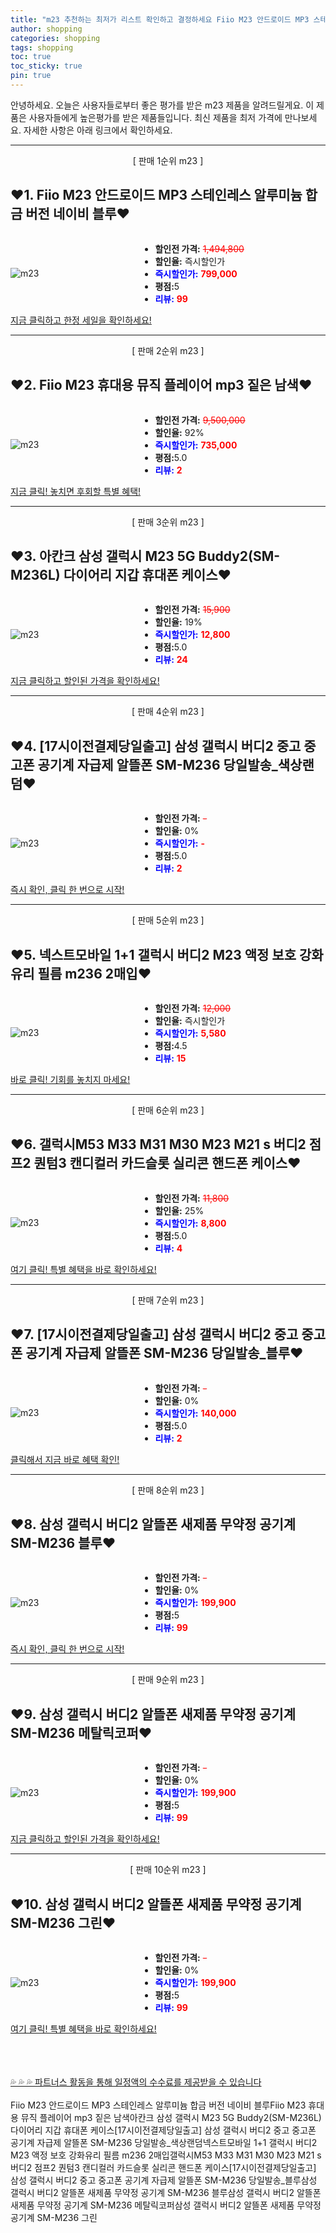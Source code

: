 ```yaml
---
title: "m23 추천하는 최저가 리스트 확인하고 결정하세요 Fiio M23 안드로이드 MP3 스테인레스"
author: shopping
categories: shopping
tags: shopping
toc: true
toc_sticky: true
pin: true
---
```

안녕하세요. 오늘은 사용자들로부터 좋은 평가를 받은 m23 제품을 알려드릴게요. 이 제품은 사용자들에게 높은평가를 받은 제품들입니다. 최신 제품을 최저 가격에 만나보세요. 자세한 사항은 아래 링크에서 확인하세요.

---
<p class="toplist" style="margin: 0 auto; display: block; width: fit-content;">[ 판매 1순위 m23 ]</p>

<h2><strong>❤️1. Fiio M23 안드로이드 MP3 스테인레스 알루미늄 합금 버전 네이비 블루❤️</strong></h2>

<div style="display: flex; align-items: center;">
    <div style="flex: 0.4;">
        <img src="https://thumbnail8.coupangcdn.com/thumbnails/remote/230x230ex/image/vendor_inventory/e3ec/e048548b2825cbde16b45199aadd0082d3e9c46f529058058ed109d6a830.jpg" alt="m23" style="max-width: 100%;">
    </div>
    <div style="flex: 0.6; margin-left: 10px;">
        <ul>
            <li><strong>할인전 가격:</strong> <del style="color: red;">1,494,800</del></li>
            <li><strong>할인율:</strong> 즉시할인가</li>
            <li><span style='color:blue'><strong>즉시할인가:</strong></span> <span style='color:red'><strong>799,000</strong></span></li>
            <li><strong>평점:</strong>5</li>
            <li><span style='color:blue'><strong>리뷰:</strong></span> <span style='color:red'><strong>99</strong></span></li>
        </ul>
    </div>
</div>
<div class="center">
    <a href="https://William4Davisa.github.io?lptag=AF9450613&subid=githubio&pageKey=8105969216&traceid=V0-153&itemId=22946070694&vendorItemId=89980383777" class="myButton">
        지금 클릭하고 한정 세일을 확인하세요!
    </a>
</div>


---
<p class="toplist" style="margin: 0 auto; display: block; width: fit-content;">[ 판매 2순위 m23 ]</p>

<h2><strong>❤️2. Fiio M23 휴대용 뮤직 플레이어 mp3 짙은 남색❤️</strong></h2>

<div style="display: flex; align-items: center;">
    <div style="flex: 0.4;">
        <img src="https://thumbnail8.coupangcdn.com/thumbnails/remote/230x230ex/image/vendor_inventory/350e/4a6ab63924b99e35dcb8c87bab4defc2b9d31b7ae67c90ff9d803e884ffe.jpg" alt="m23" style="max-width: 100%;">
    </div>
    <div style="flex: 0.6; margin-left: 10px;">
        <ul>
            <li><strong>할인전 가격:</strong> <del style="color: red;">9,500,000</del></li>
            <li><strong>할인율:</strong> 92%</li>
            <li><span style='color:blue'><strong>즉시할인가:</strong></span> <span style='color:red'><strong>735,000</strong></span></li>
            <li><strong>평점:</strong>5.0</li>
            <li><span style='color:blue'><strong>리뷰:</strong></span> <span style='color:red'><strong>2</strong></span></li>
        </ul>
    </div>
</div>
<div class="center">
    <a href="https://William4Davisa.github.io?lptag=AF9450613&subid=githubio&pageKey=8017675019&traceid=V0-153&itemId=22394820793&vendorItemId=89439747610" class="myButton">
        지금 클릭! 놓치면 후회할 특별 혜택!
    </a>
</div>


---
<p class="toplist" style="margin: 0 auto; display: block; width: fit-content;">[ 판매 3순위 m23 ]</p>

<h2><strong>❤️3. 아칸크 삼성 갤럭시 M23 5G Buddy2(SM-M236L) 다이어리 지갑 휴대폰 케이스❤️</strong></h2>

<div style="display: flex; align-items: center;">
    <div style="flex: 0.4;">
        <img src="https://thumbnail10.coupangcdn.com/thumbnails/remote/230x230ex/image/vendor_inventory/2ec5/a5dcb83a4c021913aa5db310906d38d891e96d771d579c96ad06a46323be.jpg" alt="m23" style="max-width: 100%;">
    </div>
    <div style="flex: 0.6; margin-left: 10px;">
        <ul>
            <li><strong>할인전 가격:</strong> <del style="color: red;">15,900</del></li>
            <li><strong>할인율:</strong> 19%</li>
            <li><span style='color:blue'><strong>즉시할인가:</strong></span> <span style='color:red'><strong>12,800</strong></span></li>
            <li><strong>평점:</strong>5.0</li>
            <li><span style='color:blue'><strong>리뷰:</strong></span> <span style='color:red'><strong>24</strong></span></li>
        </ul>
    </div>
</div>
<div class="center">
    <a href="https://William4Davisa.github.io?lptag=AF9450613&subid=githubio&pageKey=8200206100&traceid=V0-153&itemId=23499684098&vendorItemId=90526126587" class="myButton">
        지금 클릭하고 할인된 가격을 확인하세요!
    </a>
</div>


---
<p class="toplist" style="margin: 0 auto; display: block; width: fit-content;">[ 판매 4순위 m23 ]</p>

<h2><strong>❤️4. [17시이전결제당일출고] 삼성 갤럭시 버디2 중고 중고폰 공기계 자급제 알뜰폰 SM-M236 당일발송_색상랜덤❤️</strong></h2>

<div style="display: flex; align-items: center;">
    <div style="flex: 0.4;">
        <img src="https://thumbnail7.coupangcdn.com/thumbnails/remote/230x230ex/image/vendor_inventory/59f7/a6bd0e15be9195cd14f244b802409c61156312e4bfe6a07449bea9740d5b.jpg" alt="m23" style="max-width: 100%;">
    </div>
    <div style="flex: 0.6; margin-left: 10px;">
        <ul>
            <li><strong>할인전 가격:</strong> <del style="color: red;">-</del></li>
            <li><strong>할인율:</strong> 0%</li>
            <li><span style='color:blue'><strong>즉시할인가:</strong></span> <span style='color:red'><strong>-</strong></span></li>
            <li><strong>평점:</strong>5.0</li>
            <li><span style='color:blue'><strong>리뷰:</strong></span> <span style='color:red'><strong>2</strong></span></li>
        </ul>
    </div>
</div>
<div class="center">
    <a href="https://William4Davisa.github.io?lptag=AF9450613&subid=githubio&pageKey=8026844340&traceid=V0-153&itemId=22901025045&vendorItemId=90045524268" class="myButton">
        즉시 확인, 클릭 한 번으로 시작!
    </a>
</div>


---
<p class="toplist" style="margin: 0 auto; display: block; width: fit-content;">[ 판매 5순위 m23 ]</p>

<h2><strong>❤️5. 넥스트모바일 1+1 갤럭시 버디2 M23 액정 보호 강화유리 필름 m236 2매입❤️</strong></h2>

<div style="display: flex; align-items: center;">
    <div style="flex: 0.4;">
        <img src="https://thumbnail10.coupangcdn.com/thumbnails/remote/230x230ex/image/vendor_inventory/b1d9/ccfa90c466bb1190a4fa75f7b8c0b4e7cc847edca5bae651e69975c0d5e7.jpg" alt="m23" style="max-width: 100%;">
    </div>
    <div style="flex: 0.6; margin-left: 10px;">
        <ul>
            <li><strong>할인전 가격:</strong> <del style="color: red;">12,000</del></li>
            <li><strong>할인율:</strong> 즉시할인가</li>
            <li><span style='color:blue'><strong>즉시할인가:</strong></span> <span style='color:red'><strong>5,580</strong></span></li>
            <li><strong>평점:</strong>4.5</li>
            <li><span style='color:blue'><strong>리뷰:</strong></span> <span style='color:red'><strong>15</strong></span></li>
        </ul>
    </div>
</div>
<div class="center">
    <a href="https://William4Davisa.github.io?lptag=AF9450613&subid=githubio&pageKey=8065555731&traceid=V0-153&itemId=22682452825&vendorItemId=89718434078" class="myButton">
        바로 클릭! 기회를 놓치지 마세요!
    </a>
</div>


---
<p class="toplist" style="margin: 0 auto; display: block; width: fit-content;">[ 판매 6순위 m23 ]</p>

<h2><strong>❤️6. 갤럭시M53 M33 M31 M30 M23 M21 s 버디2 점프2 퀀텀3 캔디컬러 카드슬롯 실리콘 핸드폰 케이스❤️</strong></h2>

<div style="display: flex; align-items: center;">
    <div style="flex: 0.4;">
        <img src="https://thumbnail10.coupangcdn.com/thumbnails/remote/230x230ex/image/vendor_inventory/3ade/614d01aeba612204a77346ca784070a526f64c55e78bd5efa80648b82f03.jpg" alt="m23" style="max-width: 100%;">
    </div>
    <div style="flex: 0.6; margin-left: 10px;">
        <ul>
            <li><strong>할인전 가격:</strong> <del style="color: red;">11,800</del></li>
            <li><strong>할인율:</strong> 25%</li>
            <li><span style='color:blue'><strong>즉시할인가:</strong></span> <span style='color:red'><strong>8,800</strong></span></li>
            <li><strong>평점:</strong>5.0</li>
            <li><span style='color:blue'><strong>리뷰:</strong></span> <span style='color:red'><strong>4</strong></span></li>
        </ul>
    </div>
</div>
<div class="center">
    <a href="https://William4Davisa.github.io?lptag=AF9450613&subid=githubio&pageKey=6048076709&traceid=V0-153&itemId=11077486517&vendorItemId=78356927321" class="myButton">
        여기 클릭! 특별 혜택을 바로 확인하세요!
    </a>
</div>


---
<p class="toplist" style="margin: 0 auto; display: block; width: fit-content;">[ 판매 7순위 m23 ]</p>

<h2><strong>❤️7. [17시이전결제당일출고] 삼성 갤럭시 버디2 중고 중고폰 공기계 자급제 알뜰폰 SM-M236 당일발송_블루❤️</strong></h2>

<div style="display: flex; align-items: center;">
    <div style="flex: 0.4;">
        <img src="https://thumbnail10.coupangcdn.com/thumbnails/remote/230x230ex/image/vendor_inventory/05d1/0f3291b2195b2baaf09ad6689c94f8f51950c4ad0baffb00b46ceb53c9ea.jpg" alt="m23" style="max-width: 100%;">
    </div>
    <div style="flex: 0.6; margin-left: 10px;">
        <ul>
            <li><strong>할인전 가격:</strong> <del style="color: red;">-</del></li>
            <li><strong>할인율:</strong> 0%</li>
            <li><span style='color:blue'><strong>즉시할인가:</strong></span> <span style='color:red'><strong>140,000</strong></span></li>
            <li><strong>평점:</strong>5.0</li>
            <li><span style='color:blue'><strong>리뷰:</strong></span> <span style='color:red'><strong>2</strong></span></li>
        </ul>
    </div>
</div>
<div class="center">
    <a href="https://William4Davisa.github.io?lptag=AF9450613&subid=githubio&pageKey=8026844340&traceid=V0-153&itemId=22746852521&vendorItemId=90758804888" class="myButton">
        클릭해서 지금 바로 혜택 확인!
    </a>
</div>


---
<p class="toplist" style="margin: 0 auto; display: block; width: fit-content;">[ 판매 8순위 m23 ]</p>

<h2><strong>❤️8. 삼성 갤럭시 버디2 알뜰폰 새제품 무약정 공기계 SM-M236 블루❤️</strong></h2>

<div style="display: flex; align-items: center;">
    <div style="flex: 0.4;">
        <img src="https://thumbnail7.coupangcdn.com/thumbnails/remote/230x230ex/image/vendor_inventory/45f1/0996f264915a1f7555b3d1ab14642f107786ea64fea9541d91b8edf3815c.jpg" alt="m23" style="max-width: 100%;">
    </div>
    <div style="flex: 0.6; margin-left: 10px;">
        <ul>
            <li><strong>할인전 가격:</strong> <del style="color: red;">-</del></li>
            <li><strong>할인율:</strong> 0%</li>
            <li><span style='color:blue'><strong>즉시할인가:</strong></span> <span style='color:red'><strong>199,900</strong></span></li>
            <li><strong>평점:</strong>5</li>
            <li><span style='color:blue'><strong>리뷰:</strong></span> <span style='color:red'><strong>99</strong></span></li>
        </ul>
    </div>
</div>
<div class="center">
    <a href="https://William4Davisa.github.io?lptag=AF9450613&subid=githubio&pageKey=8204532957&traceid=V0-153&itemId=23529812131&vendorItemId=90719839063" class="myButton">
        즉시 확인, 클릭 한 번으로 시작!
    </a>
</div>


---
<p class="toplist" style="margin: 0 auto; display: block; width: fit-content;">[ 판매 9순위 m23 ]</p>

<h2><strong>❤️9. 삼성 갤럭시 버디2 알뜰폰 새제품 무약정 공기계 SM-M236 메탈릭코퍼❤️</strong></h2>

<div style="display: flex; align-items: center;">
    <div style="flex: 0.4;">
        <img src="https://thumbnail7.coupangcdn.com/thumbnails/remote/230x230ex/image/vendor_inventory/45f1/0996f264915a1f7555b3d1ab14642f107786ea64fea9541d91b8edf3815c.jpg" alt="m23" style="max-width: 100%;">
    </div>
    <div style="flex: 0.6; margin-left: 10px;">
        <ul>
            <li><strong>할인전 가격:</strong> <del style="color: red;">-</del></li>
            <li><strong>할인율:</strong> 0%</li>
            <li><span style='color:blue'><strong>즉시할인가:</strong></span> <span style='color:red'><strong>199,900</strong></span></li>
            <li><strong>평점:</strong>5</li>
            <li><span style='color:blue'><strong>리뷰:</strong></span> <span style='color:red'><strong>99</strong></span></li>
        </ul>
    </div>
</div>
<div class="center">
    <a href="https://William4Davisa.github.io?lptag=AF9450613&subid=githubio&pageKey=8204532957&traceid=V0-153&itemId=23529812127&vendorItemId=90719839057" class="myButton">
        지금 클릭하고 할인된 가격을 확인하세요!
    </a>
</div>


---
<p class="toplist" style="margin: 0 auto; display: block; width: fit-content;">[ 판매 10순위 m23 ]</p>

<h2><strong>❤️10. 삼성 갤럭시 버디2 알뜰폰 새제품 무약정 공기계 SM-M236 그린❤️</strong></h2>

<div style="display: flex; align-items: center;">
    <div style="flex: 0.4;">
        <img src="https://thumbnail7.coupangcdn.com/thumbnails/remote/230x230ex/image/vendor_inventory/45f1/0996f264915a1f7555b3d1ab14642f107786ea64fea9541d91b8edf3815c.jpg" alt="m23" style="max-width: 100%;">
    </div>
    <div style="flex: 0.6; margin-left: 10px;">
        <ul>
            <li><strong>할인전 가격:</strong> <del style="color: red;">-</del></li>
            <li><strong>할인율:</strong> 0%</li>
            <li><span style='color:blue'><strong>즉시할인가:</strong></span> <span style='color:red'><strong>199,900</strong></span></li>
            <li><strong>평점:</strong>5</li>
            <li><span style='color:blue'><strong>리뷰:</strong></span> <span style='color:red'><strong>99</strong></span></li>
        </ul>
    </div>
</div>
<div class="center">
    <a href="https://William4Davisa.github.io?lptag=AF9450613&subid=githubio&pageKey=8204532957&traceid=V0-153&itemId=23529812134&vendorItemId=90719839068" class="myButton">
        여기 클릭! 특별 혜택을 바로 확인하세요!
    </a>
</div>

<br><br><br>[💦 💦 💦 파트너스 활동을 통해 일정액의 수수료를 제공받을 수 있습니다](https://link.coupang.com/a/bcpT2c)<br><br>Fiio M23 안드로이드 MP3 스테인레스 알루미늄 합금 버전 네이비 블루Fiio M23 휴대용 뮤직 플레이어 mp3 짙은 남색아칸크 삼성 갤럭시 M23 5G Buddy2(SM-M236L) 다이어리 지갑 휴대폰 케이스[17시이전결제당일출고] 삼성 갤럭시 버디2 중고 중고폰 공기계 자급제 알뜰폰 SM-M236 당일발송_색상랜덤넥스트모바일 1+1 갤럭시 버디2 M23 액정 보호 강화유리 필름 m236 2매입갤럭시M53 M33 M31 M30 M23 M21 s 버디2 점프2 퀀텀3 캔디컬러 카드슬롯 실리콘 핸드폰 케이스[17시이전결제당일출고] 삼성 갤럭시 버디2 중고 중고폰 공기계 자급제 알뜰폰 SM-M236 당일발송_블루삼성 갤럭시 버디2 알뜰폰 새제품 무약정 공기계 SM-M236 블루삼성 갤럭시 버디2 알뜰폰 새제품 무약정 공기계 SM-M236 메탈릭코퍼삼성 갤럭시 버디2 알뜰폰 새제품 무약정 공기계 SM-M236 그린